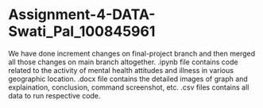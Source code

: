 # Assignment-4-DATA-Swati_Pal_100845961

We have done increment changes on final-project branch and then merged all those changes on main branch altogether.
.ipynb file contains code related to the activity of mental health attitudes and illness in various geographic location.
.docx file contains the detailed images of graph and explaination, conclusion, command screenshot, etc.
.csv files contains all data to run respective code.
